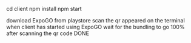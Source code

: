 cd client
npm install 
npm start

download ExpoGO from playstore
scan the qr appeared on the terminal when client has started using ExpoGO
wait for the bundling to go 100% after scanning the qr code
DONE
